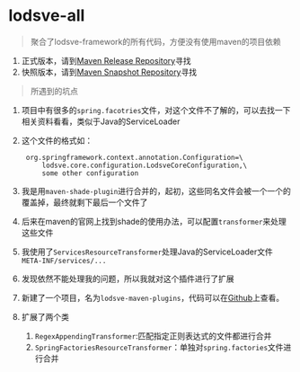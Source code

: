 # lodsve-all

> 聚合了lodsve-framework的所有代码，方便没有使用maven的项目依赖

1. 正式版本，请到[Maven Release Repository](http://repo1.maven.org/maven2/com/lodsve/lodsve-all/ "Maven Release Repository")寻找
2. 快照版本，请到[Maven Snapshot Repository](https://oss.sonatype.org/content/repositories/snapshots/com/lodsve/lodsve-all/ "Maven Snapshot Repository")寻找


> 所遇到的坑点

1. 项目中有很多的`spring.facotries`文件，对这个文件不了解的，可以去找一下相关资料看看，类似于Java的ServiceLoader
2. 这个文件的格式如：

        org.springframework.context.annotation.Configuration=\
            lodsve.core.configuration.LodsveCoreConfiguration,\
            some other configuration
3. 我是用`maven-shade-plugin`进行合并的，起初，这些同名文件会被一个一个的覆盖掉，最终就剩下最后一个文件了
4. 后来在maven的官网上找到shade的使用办法，可以配置`transformer`来处理这些文件
5. 我使用了`ServicesResourceTransformer`处理Java的ServiceLoader文件`META-INF/services/...`
6. 发现依然不能处理我的问题，所以我就对这个插件进行了扩展
7. 新建了一个项目，名为`lodsve-maven-plugins`，代码可以在[Github](https://github.com/lodsve/lodsve-maven-plugins "Github")上查看。
8. 扩展了两个类
    1. `RegexAppendingTransformer`:匹配指定正则表达式的文件都进行合并
    2. `SpringFactoriesResourceTransformer`：单独对`spring.factories`文件进行合并